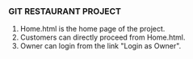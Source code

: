### GIT RESTAURANT PROJECT

1) Home.html is the home page of the project.
2) Customers can directly proceed from Home.html.
3) Owner can login from the link "Login as Owner".